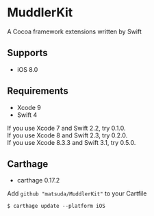 # MuddlerKit

A Cocoa framework extensions written by Swift

## Supports

* iOS 8.0

## Requirements

* Xcode 9
* Swift 4

If you use Xcode 7 and Swift 2.2, try 0.1.0.  
If you use Xcode 8 and Swift 2.3, try 0.2.0.  
If you use Xcode 8.3.3 and Swift 3.1, try 0.5.0.  

## Carthage

* carthage 0.17.2

Add `github "matsuda/MuddlerKit"` to your Cartfile

~~~
$ carthage update --platform iOS
~~~
